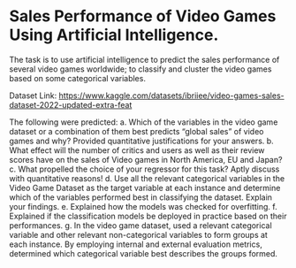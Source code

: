 # Sales Performance of Video Games Using Artificial Intelligence.
The task is to use artificial intelligence to predict the sales performance of several video games worldwide; to classify and cluster the video games based on some categorical variables.


Dataset Link: https://www.kaggle.com/datasets/ibriiee/video-games-sales-dataset-2022-updated-extra-feat

The following were predicted:
a. Which of the variables in the video game dataset or a combination of them best predicts “global sales” of video games and why? Provided quantitative           justifications for your answers.
b. What effect will the number of critics and users as well as their review scores have on the sales of Video games in North America, EU and Japan?
c. What propelled the choice of your regressor for this task? Aptly discuss with quantitative reasons!
d. Use all the relevant categorical variables in the Video Game Dataset as the target variable at each instance and determine which of the variables performed    best in classifying the dataset. Explain your findings.
e. Explained how the models was checked for overfitting.
f. Explained if the classification models be deployed in practice based on their performances.
g. In the video game dataset, used a relevant categorical variable and other relevant non-categorical variables to form groups at each instance. By employing     internal and external evaluation metrics, determined which categorical variable best describes the groups formed.
